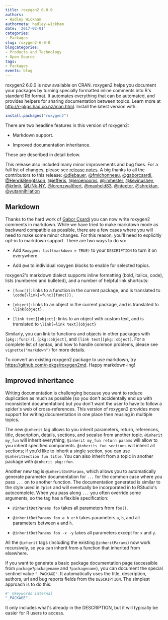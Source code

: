 ```yaml
---
title: roxygen2 6.0.0
authors: 
- Hadley Wickham
authormeta: hadley-wickham
date: '2017-02-01'
categories:
- Packages
slug: roxygen2-6-0-0
blogcategories:
- Products and Technology
- Open Source
tags:
- Packages
events: blog
---
```



roxygen2 6.0.0 is now available on CRAN. roxygen2 helps you document your packages by turning specially formatted inline comments into R's standard Rd format. It automates everything that can be automated, and provides helpers for sharing documentation between topics. Learn more at <http://r-pkgs.had.co.nz/man.html>. Install the latest version with:

```r
install.packages("roxygen2")
```

There are two headline features in this version of roxygen2:

  * Markdown support.

  * Improved documentation inheritance.

These are described in detail below.

This release also included many minor improvements and bug fixes. For a full list of changes, please see [release notes](https://github.com/klutometis/roxygen/releases/tag/v6.0.0). A big thanks to all the contributors to this release: [@dlebauer](https://github.com/dlebauer), [@fmichonneau](https://github.com/fmichonneau), [@gaborcsardi](https://github.com/gaborcsardi), [@HenrikBengtsson](https://github.com/HenrikBengtsson), [@jefferis](https://github.com/jefferis), [@jeroenooms](https://github.com/jeroenooms), [@jimhester](https://github.com/jimhester), [@kevinushey](https://github.com/kevinushey), [@krlmlr](https://github.com/krlmlr), [@LiNk-NY](https://github.com/LiNk-NY), [@lorenzwalthert](https://github.com/lorenzwalthert), [@maxheld83](https://github.com/maxheld83), [@nteetor](https://github.com/nteetor), [@shrektan](https://github.com/shrektan), [@yutannihilation](https://github.com/yutannihilation)

## Markdown

Thanks to the hard work of [Gabor Csardi](http://gaborcsardi.org/) you can now write roxygen2 comments in markdown. While we have tried to make markdown mode as backward compatible as possible, there are a few cases where you will need to make some minor changes. For this reason, you'll need to explicitly opt-in to markdown support. There are two ways to do so:

  * Add `Roxygen: list(markdown = TRUE)` to your `DESCRIPTION` to turn it on everywhere.

  * Add `@md` to individual roxygen blocks to enable for selected topics.

roxygen2's markdown dialect supports inline formatting (bold, italics, code), lists (numbered and bulleted), and a number of helpful link shortcuts:

  * `[func()]`: links to a function in the current package, and is translated to `\code{\link[=func]{func()}.`

  * `[object]`: links to an object in the current package, and is translated to `\link{object}.`

  * `[link text][object]`: links to an object with custom text, and is translated to `\link[=link text]{object}`

Similarly, you can link to functions and objects in other packages with `[pkg::func()]`, `[pkg::object]`, and `[link text][pkg::object]`. For a complete list of syntax, and how to handle common problems, please see `vignette("markdown")` for more details.

To convert an existing roxygen2 package to use markdown, try <https://github.com/r-pkgs/roxygen2md>. Happy markdown-ing!

## Improved inheritance

Writing documentation is challenging because you want to reduce duplication as much as possible (so you don't accidentally end up with inconsistent documentation) but you don't want the user to have to follow a spider's web of cross-references. This version of roxygen2 provides more support for writing documentation in one place then reusing in multiple topics.

The new `@inherit` tag allows to you inherit parameters, return, references, title, description, details, sections, and seealso from another topic. `@inherit my_fun` will inherit everything; `@inherit my_fun return params` will allow to you inherit specified components. `@inherits fun sections` will inherit all sections; if you'd like to inherit a single section, you can use `@inheritSection fun title`. You can also inherit from a topic in another package with `@inherit pkg::fun`.

Another new tag is `@inheritDotParams`, which allows you to automatically generate parameter documentation for `...` for the common case where you pass `...` on to another function. The documentation generated is similar to the style used in `?plot` and will eventually be incorporated in to RStudio's autocomplete. When you pass along `...` you often override some arguments, so the tag has a flexible specification:

  * `@inheritDotParams foo` takes all parameters from `foo()`.

  * `@inheritDotParams foo a b e:h` takes parameters `a`, `b`, and all parameters between `e` and `h`.

  * `@inheritDotParams foo -x -y` takes all parameters except for `x` and `y`.

All the `@inherit` tags (including the existing `@inheritParams`) now work recursively, so you can inherit from a function that inherited from elsewhere.

If you want to generate a basic package documentation page (accessible from `package?packagename` and `?packagename`), you can document the special sentinel value `"_PACKAGE"`. It automatically uses the title, description, authors, url and bug reports fields from the `DESCRIPTION`. The simplest approach is to do this:

```r
#' @keywords internal
"_PACKAGE"
```

It only includes what's already in the DESCRIPTION, but it will typically be easier for R users to access.

